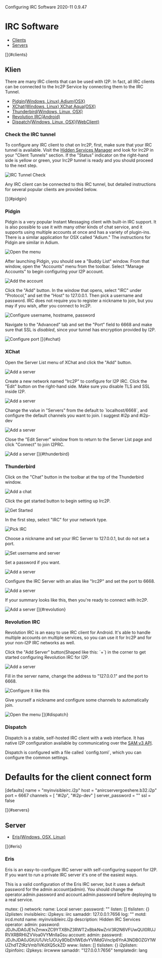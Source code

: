  Configuring IRC
Software 2020-11 0.9.47 

# IRC Software

- [Clients](#clients)
- [Servers](#servers)

[]{#clients}

## Klien

There are many IRC clients that can be used with I2P. In fact, all IRC
clients can be connected to the Irc2P Service by connecting them to the
IRC Tunnel.

- [Pidgin(Windows, Linux) Adium(OSX)](#pidgin)
- [XChat(Windows, Linux) XChat Aqua(OSX)](#xchat)
- [Thunderbird(Windows, Linux, OSX)](#thunderbird)
- [Revolution IRC(Android)](#revolution)
- [Dispatch(Windows, Linux, OSX)(WebClient)](#dispatch)

### Check the IRC tunnel

To configure any IRC client to chat on Irc2P, first, make sure that your
IRC tunnel is available. Visit the [Hidden Services
Manager](http://127.0.0.1:7657/i2ptunnel/) and look for Irc2P in your
\"Client Tunnels\" section. If the \"Status\" indicator on the
right-hand side is yellow or green, your Irc2P tunnel is ready and you
should proceed to the next step.

![IRC Tunnel
Check](images/irc/tuncheck-irc-all.png "IRC Tunnel Check")

Any IRC client can be connected to this IRC tunnel, but detailed
instructions for several popular clients are provided below.

[]{#pidgin}

### Pidgin

Pidgin is a very popular Instant Messaging client with built-in IRC
support. It is also possible to use it with many other kinds of chat
service, and it supports using multiple accounts at once and has a
variety of plugin-ins. There is a similar application for OSX called
\"Adium.\" The instructions for Pidgin are similar in Adium.

![Open the
menu](images/irc/pidgin-irc-0.png "Pidgin Step One")

After launching Pidgin, you should see a \"Buddy List\" window. From
that window, open the \"Accounts\" menu from the toolbar. Select
\"Manage Accounts\" to begin configuring your I2P account.

![Add the
account](images/irc/pidgin-irc-1.png "Pidgin Step Two")

Click the \"Add\" button. In the window that opens, select \"IRC\" under
\"Protocol,\" and set the \"Host\" to 127.0.0.1. Then pick a username
and password. IRC does not require you to register a nickname to join,
but you may if you wish, after you connect to Irc2P.

![Configure username, hostname,
password](images/irc/pidgin-irc-2.png "Pidgin Step Three")

Navigate to the \"Advanced\" tab and set the \"Port\" field to 6668 and
make sure that SSL is *disabled*, since your tunnel has encryption
provided by I2P.

![Configure
port](images/irc/pidgin-irc-3.png "Pidgin Step Four")
[]{#xchat}

### XChat

Open the Server List menu of XChat and click the \"Add\" button.

![Add a
server](images/irc/xchat-irc-0.png "XChat Step One")

Create a new network named \"Irc2P\" to configure for I2P IRC. Click the
\"Edit\" button on the right-hand side. Make sure you disable TLS and
SSL inside I2P.

![Add a
server](images/irc/xchat-irc-1.png "XChat Step Two")

Change the value in \"Servers\" from the default to \`localhost/6668\`,
and configure the default channels you want to join. I suggest #i2p and
#i2p-dev

![Add a
server](images/irc/xchat-irc-2.png "XChat Step Three")

Close the \"Edit Server\" window from to return to the Server List page
and click \"Connect\" to join I2PRC.

![Add a
server](images/irc/xchat-irc-3.png "XChat Step Four")
[]{#thunderbird}

### Thunderbird

Click on the \"Chat\" button in the toolbar at the top of the
Thunderbird window.

![Add a
chat](images/irc/thunderbird-irc-0.png "Thunderbird Step One")

Click the get started button to begin setting up Irc2P.

![Get
Started](images/irc/thunderbird-irc-1.png "Thunderbird Step Two")

In the first step, select \"IRC\" for your network type.

![Pick
IRC](images/irc/thunderbird-irc-2.png "Thunderbird Step Three")

Choose a nickname and set your IRC Server to 127.0.0.1, but do not set a
port.

![Set username and
server](images/irc/thunderbird-irc-3.png "Thunderbird Step Four")

Set a password if you want.

![Add a
server](images/irc/thunderbird-irc-4.png "Thunderbird Step Five")

Configure the IRC Server with an alias like \"Irc2P\" and set the port
to 6668.

![Add a
server](images/irc/thunderbird-irc-5.png "Thunderbird Step Six")

If your summary looks like this, then you\'re ready to connect with
Irc2P.

![Add a
server](images/irc/thunderbird-irc-6.png "Thunderbird Step Seven")
[]{#revolution}

### Revolution IRC

Revolution IRC is an easy to use IRC client for Android. It\'s able to
handle multiple accounts on multiple services, so you can use it for
Irc2P and for your non-I2P IRC networks as well.

Click the \"Add Server\" button(Shaped like this: \`+\`) in the corner
to get started configuring Revolution IRC for I2P.

![Add a
server](images/irc/revolution-irc-0.png "Revolution Step One")

Fill in the server name, change the address to \"127.0.0.1\" and the
port to 6668.

![Configure it like
this](images/irc/revolution-irc-1.png "Revolution Step Two")

Give yourself a nickname and configure some channels to automatically
join.

![Open the
menu](images/irc/revolution-irc-2.png "Revolution Step Three")
[]{#dispatch}

### Dispatch

Dispatch is a stable, self-hosted IRC client with a web interface. It
has native I2P configuration available by communicating over the [SAM v3
API]().

Dispatch is configured with a file called \`config.toml\`, which you can
configure the common settings.

 # Defaults for the client connect form
 [defaults]
 name = "myinvisibleirc.i2p"
 host = "anircservergoeshere.b32.i2p"
 port = 6667
 channels = [
 "#i2p",
 "#i2p-dev"
 ]
 server_password = ""
 ssl = false

[]{#servers}

## Server

- [Eris(Windows, OSX, Linux)](#eris)

[]{#eris}

### Eris

Eris is an easy-to-configure IRC server with self-configuring support
for I2P. If you want to run a private IRC server it\'s one of the
easiest ways.

This is a valid configuration of the Eris IRC server, but it uses a
default password for the admin account(admin). You should change the
operator.admin.password and account.admin.password before deploying to a
real service.

 mutex: {}
 network:
 name: Local
 server:
 password: ""
 listen: []
 tlslisten: {}
 i2plisten:
 invisibleirc:
 i2pkeys: iirc
 samaddr: 127.0.0.1:7656
 log: ""
 motd: ircd.motd
 name: myinvisibleirc.i2p
 description: Hidden IRC Services
 operator:
 admin:
 password: JDJhJDA0JE1vZmwxZC9YTXBhZ3RWT2xBbkNwZnV3R2N6VFUwQUI0RUJRVXRBRHliZVVoa0VYMnlIaGsu
 account:
 admin:
 password: JDJhJDA0JGtUU1JVc1JOUy9DbEh1WEdvYVlMdGVnclp6YnA3NDBOZGY1WUZhdTZtRzVmb1VKdXQ5ckZD
 www: 
 listen: []
 tlslisten: {}
 i2plisten:
 i2pinfoirc:
 i2pkeys: iircwww
 samaddr: "127.0.0.1:7656"
 templatedir: lang


